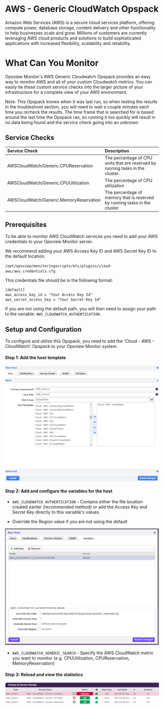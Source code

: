 # AWS - Generic CloudWatch Opspack

Amazon Web Services (AWS) is a secure cloud services platform, offering compute power, database storage, content delivery and other functionality to help businesses scale and grow. Millions of customers are currently leveraging AWS cloud products and solutions to build sophisticated applications with increased flexibility, scalability and reliability.

# What Can You Monitor

Opsview Monitor's AWS Generic Cloudwatch Opspack provides an easy way to monitor AWS and all of your custom Cloudwatch metrics. You can easily tie these custom service checks into the larger picture of your infrastructure for a complete view of your AWS environment.

Note: This Opspack knows when it was last run, so when testing the results in the troubleshoot section, you will need to wait a couple minutes each time you recheck the results. The time frame that is searched for is based around the last time the Opspack ran, so running it too quickly will result in no data being found and the service check going into an unknown

## Service Checks

| Service Check | Description |
|:------------- |:----------- |
|AWSCloudWatch/Generic.CPUReservation | The percentage of CPU units that are reserved by running tasks in the cluster.
|AWSCloudWatch/Generic.CPUUtilization | The percentage of CPU utilization
|AWSCloudWatch/Generic.MemoryReservation | The percentage of memory that is reserved by running tasks in the cluster

## Prerequisites

To be able to monitor AWS CloudWatch services you need to add your AWS credentials to your Opsview Monitor server.

We recommend adding your AWS Access Key ID and AWS Secret Key ID to the default location:

 `/opt/opsview/monitoringscripts/etc/plugins/cloud-aws/aws_credentials.cfg`

This credentials file should be in the following format:

```
[default]
aws_access_key_id = "Your Access Key Id"
aws_secret_access_key = "Your Secret Key Id"
```

If you are not using the default path, you will then need to assign your path to the variable: `AWS_CLOUDWATCH_AUTHENTICATION`.

## Setup and Configuration

To configure and utilize this Opspack, you need to add the 'Cloud - AWS - CloudWatch' Opspack to your Opsview Monitor system.

#### Step 1: Add the host template

![Add host template](/docs/img/add_aws_generic_host.png?raw=true)

#### Step 2: Add and configure the variables for the host

* `AWS_CLOUDWATCH_AUTHENTICATION` - Contains either the file location created earlier (recommended method) or add the Access Key and Secret Key directly to this variable's values.

* Override the Region value if you are not using the default

![Add credentials variable](/docs/img/add_aws_credentials_variable.png?raw=true)

* `AWS_CLOUDWATCH_GENERIC_SEARCH` - Specify the AWS CloudWatch metric you want to monitor (e.g. CPUUtilization, CPUReservation, MemoryReservation)

#### Step 3:  Reload and view the statistics

![View output](/docs/img/view_aws_generic_service_checks.png?raw=true)
